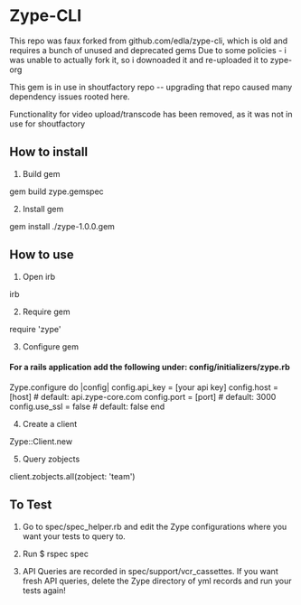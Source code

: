 # Zype-CLI

This repo was faux forked from github.com/edla/zype-cli, which is old and requires a bunch of unused and deprecated gems
Due to some policies - i was unable to actually fork it, so i downoaded it and re-uploaded it to zype-org

This gem is in use in shoutfactory repo -- upgrading that repo caused many dependency issues rooted here.

Functionality for video upload/transcode has been removed, as it was not in use for shoutfactory

## How to install

1. Build gem

gem build zype.gemspec

2. Install gem

gem install ./zype-1.0.0.gem

## How to use

1. Open irb

irb

2. Require gem

require 'zype'

3. Configure gem

#### For a rails application add the following under: config/initializers/zype.rb

Zype.configure do |config|
  config.api_key = [your api key]
  config.host    = [host] # default: api.zype-core.com
  config.port    = [port] # default: 3000
  config.use_ssl = false  # default: false
end

4. Create a client

Zype::Client.new

5. Query zobjects

client.zobjects.all(zobject: 'team')

## To Test

1. Go to spec/spec_helper.rb and edit the Zype configurations where you want your
tests to query to.

2. Run $ rspec spec

3. API Queries are recorded in spec/support/vcr_cassettes. If you want fresh API queries,
delete the Zype directory of yml records and run your tests again!
